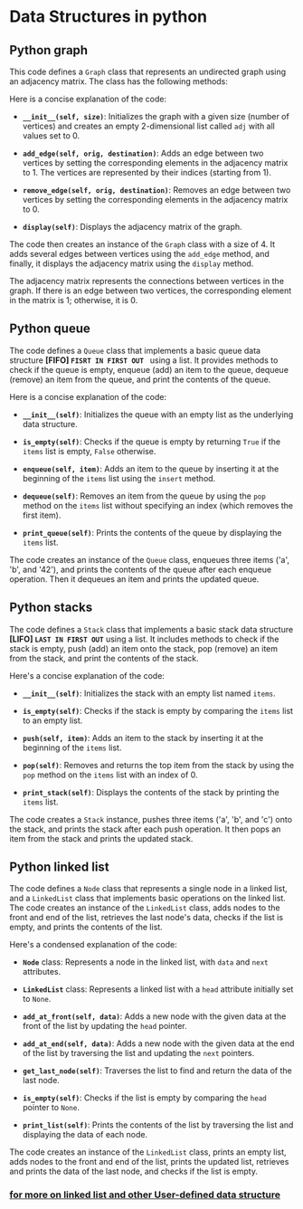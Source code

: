 # Data Structures in python


## Python graph
This code defines a `Graph` class that represents an undirected graph using an adjacency matrix. The class has the following methods:

Here is a concise explanation of the code:

- **`__init__(self, size)`**: Initializes the graph with a given size (number of vertices) and creates an empty 2-dimensional list called `adj` with all values set to 0.

- **`add_edge(self, orig, destination)`**: Adds an edge between two vertices by setting the corresponding elements in the adjacency matrix to 1. The vertices are represented by their indices (starting from 1).

- **`remove_edge(self, orig, destination)`**: Removes an edge between two vertices by setting the corresponding elements in the adjacency matrix to 0.

- **`display(self)`**: Displays the adjacency matrix of the graph.

The code then creates an instance of the `Graph` class with a size of 4. It adds several edges between vertices using the `add_edge` method, and finally, it displays the adjacency matrix using the `display` method.

The adjacency matrix represents the connections between vertices in the graph. If there is an edge between two vertices, the corresponding element in the matrix is 1; otherwise, it is 0.


## Python queue
The code defines a `Queue` class that implements a basic queue data structure **[FIFO] `FISRT IN FIRST OUT `** using a list. It provides methods to check if the queue is empty, enqueue (add) an item to the queue, dequeue (remove) an item from the queue, and print the contents of the queue.

Here is a concise explanation of the code:

- **`__init__(self)`**: Initializes the queue with an empty list as the underlying data structure.

- **`is_empty(self)`**: Checks if the queue is empty by returning `True` if the `items` list is empty, `False` otherwise.

- **`enqueue(self, item)`**: Adds an item to the queue by inserting it at the beginning of the `items` list using the `insert` method.

- **`dequeue(self)`**: Removes an item from the queue by using the `pop` method on the `items` list without specifying an index (which removes the first item).

- **`print_queue(self)`**: Prints the contents of the queue by displaying the `items` list.

The code creates an instance of the `Queue` class, enqueues three items ('a', 'b', and '42'), and prints the contents of the queue after each enqueue operation. Then it dequeues an item and prints the updated queue.


## Python stacks
The code defines a `Stack` class that implements a basic stack data structure **[LIFO] `LAST IN FIRST OUT`** using a list. It includes methods to check if the stack is empty, push (add) an item onto the stack, pop (remove) an item from the stack, and print the contents of the stack.

Here's a concise explanation of the code:

- **`__init__(self)`**: Initializes the stack with an empty list named `items`.

- **`is_empty(self)`**: Checks if the stack is empty by comparing the `items` list to an empty list.

- **`push(self, item)`**: Adds an item to the stack by inserting it at the beginning of the `items` list.

- **`pop(self)`**: Removes and returns the top item from the stack by using the `pop` method on the `items` list with an index of 0.

- **`print_stack(self)`**: Displays the contents of the stack by printing the `items` list.

The code creates a `Stack` instance, pushes three items ('a', 'b', and 'c') onto the stack, and prints the stack after each push operation. It then pops an item from the stack and prints the updated stack.


## Python linked list
The code defines a `Node` class that represents a single node in a linked list, and a `LinkedList` class that implements basic operations on the linked list. The code creates an instance of the `LinkedList` class, adds nodes to the front and end of the list, retrieves the last node's data, checks if the list is empty, and prints the contents of the list.

Here's a condensed explanation of the code:

- **`Node`** class: Represents a node in the linked list, with `data` and `next` attributes.

- **`LinkedList`** class: Represents a linked list with a `head` attribute initially set to `None`.

- **`add_at_front(self, data)`**: Adds a new node with the given data at the front of the list by updating the `head` pointer.

- **`add_at_end(self, data)`**: Adds a new node with the given data at the end of the list by traversing the list and updating the `next` pointers.

- **`get_last_node(self)`**: Traverses the list to find and return the data of the last node.

- **`is_empty(self)`**: Checks if the list is empty by comparing the `head` pointer to `None`.

- **`print_list(self)`**: Prints the contents of the list by traversing the list and displaying the data of each node.

The code creates an instance of the `LinkedList` class, prints an empty list, adds nodes to the front and end of the list, prints the updated list, retrieves and prints the data of the last node, and checks if the list is empty.
### [for more on linked list and other User-defined data structure](https://www.tutorialspoint.com/python_data_structure/python_linked_lists.htm#:~:text=Singly%20linked%20lists%20can%20be,to%20the%20current%20data%20element.)
